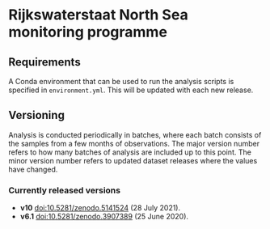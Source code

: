 # Rijkswaterstaat North Sea monitoring programme

## Requirements

A Conda environment that can be used to run the analysis scripts is specified in `environment.yml`.  This will be updated with each new release.

## Versioning

Analysis is conducted periodically in batches, where each batch consists of the samples from a few months of observations.  The major version number refers to how many batches of analysis are included up to this point.  The minor version number refers to updated dataset releases where the values have changed.

### Currently released versions

  * **v10** [doi:10.5281/zenodo.5141524](https://doi.org/10.5281/zenodo.5141524) (28 July 2021).
  * **v6.1** [doi:10.5281/zenodo.3907389](https://doi.org/10.5281/zenodo.3907389) (25 June 2020).
